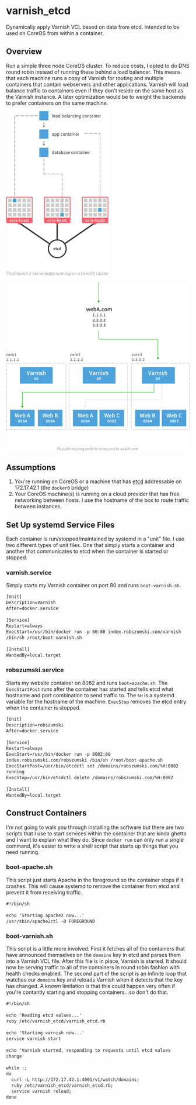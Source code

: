varnish_etcd
============

Dynamically apply Varnish VCL based on data from etcd. Intended to be used on CoreOS from within a container.

## Overview

Run a simple three node CoreOS cluster. To reduce costs, I opted to do DNS round robin instead of running these behind a load balancer. This means that each machine runs a copy of Varnish for routing and multiple containers that contain webservers and other applications. Varnish will load balance traffic to containers even if they don't reside on the same host as the Varnish instance. A later optimization would be to weight the backends to prefer containers on the same machine.

![Overview](Overview.png)

![Routing](Routing.png)

## Assumptions

1. You're running on CoreOS or a machine that has [etcd](http://coreos.com/docs/guides/etcd/) addressable on 172.17.42.1 (the `docker0` bridge) 
2. Your CoreOS machine(s) is running on a cloud provider that has free networking between hosts. I use the hostname of the box to route traffic between instances.

## Set Up systemd Service Files

Each container is run/stopped/maintained by systemd in a "unit" file. I use two different types of unit files. One that simply starts a container and another that communicates to etcd when the container is started or stopped.

### varnish.service

Simply starts my Varnish container on port 80 and runs `boot-varnish.sh`.

```
[Unit]
Description=Varnish
After=docker.service

[Service]
Restart=always
ExecStart=/usr/bin/docker run -p 80:80 index.robszumski.com/varnish /bin/sh /root/boot-varnish.sh

[Install]
WantedBy=local.target
```

### robszumski.service

Starts my website container on 8082 and runs `boot=apache.sh`. The `ExecStartPost` runs after the container has started and tells etcd what hostname and port combination to send traffic to. The `%H` is a systemd variable for the hostname of the machine. `ExecStop` removes the etcd entry when the container is stopped.

```
[Unit]
Description=robszumski
After=docker.service

[Service]
Restart=always
ExecStart=/usr/bin/docker run -p 8082:80 index.robszumski.com/robszumski /bin/sh /root/boot-apache.sh
ExecStartPost=/usr/bin/etcdctl set /domains/robszumski.com/%H:8082 running
ExecStop=/usr/bin/etcdctl delete /domains/robszumski.com/%H:8082

[Install]
WantedBy=local.target
```

## Construct Containers

I'm not going to walk you through installing the software but there are two scripts that I use to start services within the container that are kinda ghetto and I want to explain what they do. Since `docker run` can only run a single command, it's easier to write a shell script that starts up things that you need running.

### boot-apache.sh

This script just starts Apache in the foreground so the container stops if it crashes. This will cause systemd to remove the container from etcd and prevent it from receiving traffic.

```
#!/bin/sh

echo 'Starting apache2 now...'
/usr/sbin/apache2ctl -D FOREGROUND
```

### boot-varnish.sh

This script is a little more involved. First it fetches all of the containers that have announced themselves on the `domains` key in etcd and parses them into a Varnish VCL file. After this file is in place, Varnish is started. It should now be serving traffic to all of the containers in round robin fashion with health checks enabled. The second part of the script is an infinite loop that watches our `domains` key and reloads Varnish when it detects that the key has changed. A known limitation is that this could happen very often if you're contantly starting and stopping containers...so don't do that.

```
#!/bin/sh

echo 'Reading etcd values...'
ruby /etc/varnish_etcd/varnish_etcd.rb

echo 'Starting varnish now...'
service varnish start

echo 'Varnish started, responding to requests until etcd values change'

while :;
do
  curl -L http://172.17.42.1:4001/v1/watch/domains;
  ruby /etc/varnish_etcd/varnish_etcd.rb;
  service varnish reload;
done
```

